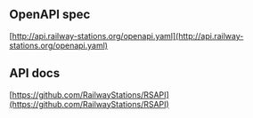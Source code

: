 ## OpenAPI spec

[http://api.railway-stations.org/openapi.yaml](http://api.railway-stations.org/openapi.yaml)

## API docs

[https://github.com/RailwayStations/RSAPI](https://github.com/RailwayStations/RSAPI)
